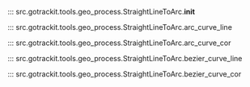 <a id="init"></a>
::: src.gotrackit.tools.geo_process.StraightLineToArc.__init__

<a id="arc_curve_line"></a>
::: src.gotrackit.tools.geo_process.StraightLineToArc.arc_curve_line

<a id="arc_curve_cor"></a>
::: src.gotrackit.tools.geo_process.StraightLineToArc.arc_curve_cor

<a id="bezier_curve_line"></a>
::: src.gotrackit.tools.geo_process.StraightLineToArc.bezier_curve_line

<a id="bezier_curve_cor"></a>
::: src.gotrackit.tools.geo_process.StraightLineToArc.bezier_curve_cor